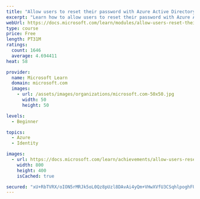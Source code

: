 ```yaml
---
title: "Allow users to reset their password with Azure Active Directory self-service password reset"
excerpt: "Learn how to allow users to reset their password with Azure Active Directory self-service password reset."
webUrl: https://docs.microsoft.com/learn/modules/allow-users-reset-their-password/
type: course
price: Free
length: PT31M
ratings:
  count: 1646
  average: 4.694411
heat: 58

provider:
  name: Microsoft Learn
  domain: microsoft.com
  images:
    - url: /assets/images/organizations/microsoft.com-50x50.jpg
      width: 50
      height: 50

levels:
  - Beginner

topics:
  - Azure
  - Identity

images:
  - url: https://docs.microsoft.com/learn/achievements/allow-users-reset-their-password-social.png
    width: 800
    height: 400
    isCached: true

secured: "xU+RbTVRX/oION5rMRJk5oL0Qz8pUzl8DAvAi4yQm+VHwXVfU3CSqhlpoghFU0myELVNRYqPBXfD1ZQKb/6VTmzDdF5yj6zLUYfmKHL7iJrgLKaolbx3Hjfn3OnyKXkKdLLJ2gGgpgwuRCeEcOIo9GJF+kaqZ2dasQdbphJ1QkjWbtLgEksEee0A/F4zejc64ku7qwI2Y/MYM2/aNKpCKSNGT3znLBr/X5EupgKezJnvpdtcKd7giZoP04vuktpcnAZ1CjfaPMaE/BavuPHKamv/1BpB93hMsr6rvv9SxlF7AaeuFTekAL01kFUshb9i0F5WrrawfFYuUGoRjG2/Yq+yaa0ENUMjtu2tAKQq6gSDkoShEZQYoG1jV5fzdWuPyf4MmAMr83ASXyyVp4hbYgpHdr6jKI8CrmAiN2Faazg=;mw5KcJdab5BEtm3sRHDjQA=="
---
```


